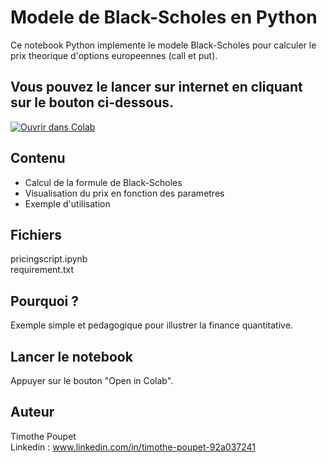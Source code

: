 # Modele de Black-Scholes en Python

Ce notebook Python implemente le modele Black-Scholes pour calculer le prix theorique d'options europeennes (call et put).


## Vous pouvez le lancer sur internet en cliquant sur le bouton ci-dessous.
[![Ouvrir dans Colab](https://colab.research.google.com/assets/colab-badge.svg)](https://colab.research.google.com/github/TimPoupet/pricing-blackscholes/blob/main/pricingscript.ipynb)


## Contenu
- Calcul de la formule de Black-Scholes
- Visualisation du prix en fonction des parametres
- Exemple d'utilisation

## Fichiers
pricingscript.ipynb\
requirement.txt

## Pourquoi ?
Exemple simple et pedagogique pour illustrer la finance quantitative.

## Lancer le notebook
Appuyer sur le bouton "Open in Colab".

## Auteur
Timothe Poupet\
Linkedin : www.linkedin.com/in/timothe-poupet-92a037241
